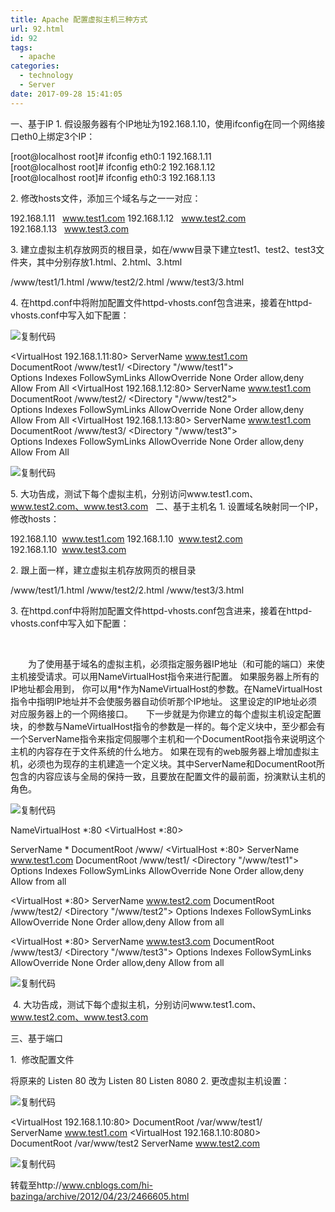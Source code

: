 ```yaml
---
title: Apache 配置虚拟主机三种方式
url: 92.html
id: 92
tags:
  - apache
categories:
  - technology
  - Server
date: 2017-09-28 15:41:05
---
```


一、基于IP 1. 假设服务器有个IP地址为192.168.1.10，使用ifconfig在同一个网络接口eth0上绑定3个IP：

\[root@localhost root\]# ifconfig eth0:1 192.168.1.11 \[root@localhost root\]# ifconfig eth0:2 192.168.1.12 \[root@localhost root\]# ifconfig eth0:3 192.168.1.13

2\. 修改hosts文件，添加三个域名与之一一对应：

192.168.1.11   www.test1.com 192.168.1.12   www.test2.com 192.168.1.13   www.test3.com

3\. 建立虚拟主机存放网页的根目录，如在/www目录下建立test1、test2、test3文件夹，其中分别存放1.html、2.html、3.html

/www/test1/1.html /www/test2/2.html /www/test3/3.html

4\. 在httpd.conf中将附加配置文件httpd-vhosts.conf包含进来，接着在httpd-vhosts.conf中写入如下配置：  

![复制代码](http://common.cnblogs.com/images/copycode.gif)

<VirtualHost 192.168.1.11:80> ServerName www.test1.com DocumentRoot /www/test1/ <Directory "/www/test1"> Options Indexes FollowSymLinks AllowOverride None Order allow,deny Allow From All </Directory> </VirtualHost> <VirtualHost 192.168.1.12:80> ServerName www.test1.com DocumentRoot /www/test2/ <Directory "/www/test2"> Options Indexes FollowSymLinks AllowOverride None Order allow,deny Allow From All </Directory> </VirtualHost> <VirtualHost 192.168.1.13:80> ServerName www.test1.com DocumentRoot /www/test3/ <Directory "/www/test3"> Options Indexes FollowSymLinks AllowOverride None Order allow,deny Allow From All </Directory> </VirtualHost>

![复制代码](http://common.cnblogs.com/images/copycode.gif)

5\. 大功告成，测试下每个虚拟主机，分别访问www.test1.com、www.test2.com、www.test3.com   二、基于主机名 1. 设置域名映射同一个IP，修改hosts：

192.168.1.10  www.test1.com 192.168.1.10  www.test2.com 192.168.1.10  www.test3.com

2\. 跟上面一样，建立虚拟主机存放网页的根目录

/www/test1/1.html /www/test2/2.html /www/test3/3.html

3\. 在httpd.conf中将附加配置文件httpd-vhosts.conf包含进来，接着在httpd-vhosts.conf中写入如下配置：

 

　　为了使用基于域名的虚拟主机，必须指定服务器IP地址（和可能的端口）来使主机接受请求。可以用NameVirtualHost指令来进行配置。 如果服务器上所有的IP地址都会用到， 你可以用*作为NameVirtualHost的参数。在NameVirtualHost指令中指明IP地址并不会使服务器自动侦听那个IP地址。 这里设定的IP地址必须对应服务器上的一个网络接口。　　下一步就是为你建立的每个虚拟主机设定<VirtualHost>配置块，<VirtualHost>的参数与NameVirtualHost指令的参数是一样的。每个<VirtualHost>定义块中，至少都会有一个ServerName指令来指定伺服哪个主机和一个DocumentRoot指令来说明这个主机的内容存在于文件系统的什么地方。 如果在现有的web服务器上增加虚拟主机，必须也为现存的主机建造一个<VirtualHost>定义块。其中ServerName和DocumentRoot所包含的内容应该与全局的保持一致，且要放在配置文件的最前面，扮演默认主机的角色。

![复制代码](http://common.cnblogs.com/images/copycode.gif)

NameVirtualHost *:80 <VirtualHost *:80>

ServerName * DocumentRoot /www/ </VirtualHost> <VirtualHost *:80> ServerName www.test1.com DocumentRoot /www/test1/ <Directory "/www/test1"> Options Indexes FollowSymLinks AllowOverride None Order allow,deny Allow from all </Directory> </VirtualHost>  

<VirtualHost *:80> ServerName www.test2.com DocumentRoot /www/test2/ <Directory "/www/test2"> Options Indexes FollowSymLinks AllowOverride None Order allow,deny Allow from all </Directory> </VirtualHost>

<VirtualHost *:80> ServerName www.test3.com DocumentRoot /www/test3/ <Directory "/www/test3"> Options Indexes FollowSymLinks AllowOverride None Order allow,deny Allow from all </Directory> </VirtualHost>

![复制代码](http://common.cnblogs.com/images/copycode.gif)

 4\. 大功告成，测试下每个虚拟主机，分别访问www.test1.com、www.test2.com、www.test3.com  

三、基于端口

1.  修改配置文件

将原来的 Listen 80 改为 Listen 80 Listen 8080 2. 更改虚拟主机设置：

![复制代码](http://common.cnblogs.com/images/copycode.gif)

<VirtualHost 192.168.1.10:80> DocumentRoot /var/www/test1/ ServerName www.test1.com </VirtualHost> <VirtualHost 192.168.1.10:8080> DocumentRoot /var/www/test2 ServerName www.test2.com </VirtualHost>

![复制代码](http://common.cnblogs.com/images/copycode.gif)

转载至http://www.cnblogs.com/hi-bazinga/archive/2012/04/23/2466605.html